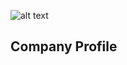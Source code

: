 ![alt text](https://user-images.githubusercontent.com/116779799/222876303-e6552051-c820-49df-82dd-ff74ccf7bbda.png "Company logo")


## Company Profile
